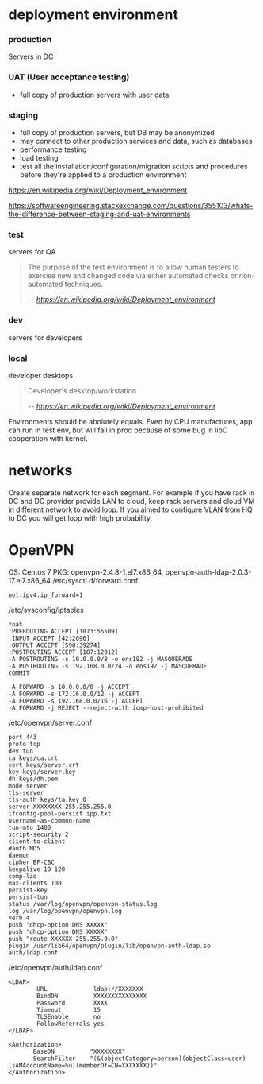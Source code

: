 # deployment environment

### production
Servers in DC

### UAT (User acceptance testing)
- full copy of production servers with user data

### staging
- full copy of production servers, but DB may be anonymized
- may connect to other production services and data, such as databases
- performance testing
- load testing
- test all the installation/configuration/migration scripts and procedures before they're applied to a production environment

https://en.wikipedia.org/wiki/Deployment_environment

https://softwareengineering.stackexchange.com/questions/355103/whats-the-difference-between-staging-and-uat-environments

### test 
servers for QA
> The purpose of the test environment is to allow human testers to exercise new and changed code via either automated checks or non-automated techniques.
>
> -- <cite>https://en.wikipedia.org/wiki/Deployment_environment</cite>

### dev
servers for developers

### local
developer desktops
> Developer's desktop/workstation
>
> -- <cite>https://en.wikipedia.org/wiki/Deployment_environment</cite>

Environments should be abolutely equals. Even by CPU manufactures, app can run in test env, but will fail in prod because of some bug in libC cooperation with kernel. 

# networks

Create separate network for each segment. For example if you have rack in DC and DC provider provide LAN to cloud, keep rack servers and cloud VM in different network to avoid loop. If you aimed to configure VLAN from HQ to DC you will get loop with high probability.

# OpenVPN
OS: Centos 7
PKG: openvpn-2.4.8-1.el7.x86_64, openvpn-auth-ldap-2.0.3-17.el7.x86_64
/etc/sysctl.d/forward.conf
```
net.ipv4.ip_forward=1
```

/etc/sysconfig/iptables
```
*nat
:PREROUTING ACCEPT [1073:55509]
:INPUT ACCEPT [42:2096]
:OUTPUT ACCEPT [598:39274]
:POSTROUTING ACCEPT [187:12912]
-A POSTROUTING -s 10.0.0.0/8 -o ens192 -j MASQUERADE
-A POSTROUTING -s 192.168.0.0/24 -o ens192 -j MASQUERADE
COMMIT
```
```
-A FORWARD -s 10.0.0.0/8 -j ACCEPT
-A FORWARD -s 172.16.0.0/12 -j ACCEPT
-A FORWARD -s 192.168.0.0/16 -j ACCEPT
-A FORWARD -j REJECT --reject-with icmp-host-prohibited
```

/etc/openvpn/server.conf
```
port 443
proto tcp
dev tun
ca keys/ca.crt
cert keys/server.crt
key keys/server.key
dh keys/dh.pem
mode server
tls-server
tls-auth keys/ta.key 0
server XXXXXXXX 255.255.255.0
ifconfig-pool-persist ipp.txt
username-as-common-name
tun-mtu 1400
script-security 2
client-to-client
#auth MD5
daemon
cipher BF-CBC
keepalive 10 120
comp-lzo
max-clients 100
persist-key
persist-tun
status /var/log/openvpn/openvpn-status.log
log /var/log/openvpn/openvpn.log
verb 4
push "dhcp-option DNS XXXXX"
push "dhcp-option DNS XXXXX"
push "route XXXXXX 255.255.0.0"
plugin /usr/lib64/openvpn/plugin/lib/openvpn-auth-ldap.so auth/ldap.conf
```
/etc/openvpn/auth/ldap.conf
```
<LDAP>
        URL             ldap://XXXXXXX
        BindDN          XXXXXXXXXXXXXXX
        Password        XXXX
        Timeout         15
        TLSEnable       no
        FollowReferrals yes
</LDAP>

<Authorization>
       BaseDN          "XXXXXXXX"
       SearchFilter    "(&(objectCategory=person)(objectClass=user)(sAMAccountName=%u)(memberOf=CN=XXXXXXX))"
</Authorization>
```
